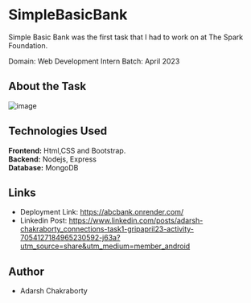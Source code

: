 # SimpleBasicBank
Simple Basic Bank was the first task that I had to work on at The Spark Foundation.

Domain: Web Development Intern
Batch: April 2023


## About the Task
![image](https://user-images.githubusercontent.com/35111001/232809826-0eea68e9-6b65-433c-b3e6-b1db9e573517.png)

## Technologies Used

**Frontend:** Html,CSS and Bootstrap.  
**Backend:** Nodejs, Express  
**Database:** MongoDB  

## Links
- Deployment Link: https://abcbank.onrender.com/
- Linkedin Post: https://www.linkedin.com/posts/adarsh-chakraborty_connections-task1-gripapril23-activity-7054127184965230592-j63a?utm_source=share&utm_medium=member_android

## Author

- Adarsh Chakraborty
